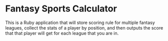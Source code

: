 Fantasy Sports Calculator
==

This is a Ruby application that will store scoring rule for multiple fantasy leagues, collect the stats of a player by position, and then outputs the score that that player will get for each league that you are in.
